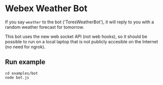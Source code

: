 # Webex Weather Bot

If you say `weather` to the bot ('ToresWeatherBot'), it will reply to you with a random weather forecast for tomorrow.

This bot uses the new web socket API (not web hooks), so it should be possible to run on a local laptop that is not publicly accesible on the Internet (no need for ngrok).

## Run example

``` shell
cd examples/bot
node bot.js
```
